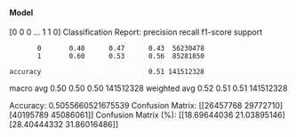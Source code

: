 #### Model
[0 0 0 ... 1 1 0]
Classification Report:
              precision    recall  f1-score   support

           0       0.40      0.47      0.43  56230478
           1       0.60      0.53      0.56  85281850

    accuracy                           0.51 141512328
   macro avg       0.50      0.50      0.50 141512328
weighted avg       0.52      0.51      0.51 141512328

Accuracy: 0.5055660521675539
Confusion Matrix:
[[26457768 29772710]
 [40195789 45086061]]
Confusion Matrix (%):
[[18.69644036 21.03895146]
 [28.40444332 31.86016486]]
